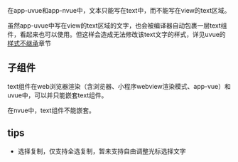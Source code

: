 <!-- UTSCOMJSON.text.name -->

<!-- UTSCOMJSON.text.description -->

在app-uvue和app-nvue中，文本只能写在text中，而不能写在view的text区域。

虽然app-uvue中写在view的text区域的文字，也会被编译器自动包裹一层text组件，看起来也可以使用。但这样会造成无法修改该text文字的样式，详见uvue的[样式不继承](../uni-app-x/css/readme.md#stylenoextends)章节

<!-- UTSCOMJSON.text.attrubute -->

<!-- UTSCOMJSON.text.compatibility -->

## 子组件

text组件在web浏览器渲染（含浏览器、小程序webview渲染模式、app-vue）和uvue中，可以并只能嵌套text组件。

在nvue中，text组件不能嵌套。

<!-- UTSCOMJSON.text.reference -->

## tips
- 选择复制，仅支持全选复制，暂未支持自由调整光标选择文字